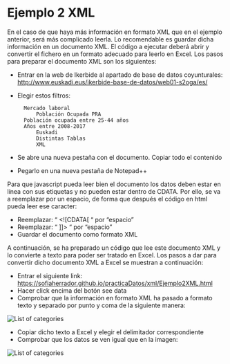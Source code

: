 # Ejemplo 2 XML

En el caso de que haya más información en formato XML que en el ejemplo anterior, será más complicado leerla. Lo recomendable es guardar dicha información en un documento XML. El código a ejecutar deberá abrir y convertir el fichero en un formato adecuado para leerlo en Excel.
Los pasos para preparar el documento XML son los siguientes:
- Entrar en la web de Ikerbide al apartado de base de datos coyunturales:
<http://www.euskadi.eus/ikerbide-base-de-datos/web01-s2oga/es/>
- Elegir estos filtros:

		Mercado laboral
    		Población Ocupada PRA
	 	Población ocupada entre 25-44 años
	  	Años entre 2008-2017
    		Euskadi
    		Distintas Tablas
    		XML
- Se abre una nueva pestaña con el documento. Copiar todo el contenido
- Pegarlo en una nueva pestaña de Notepad++

Para que javascript pueda leer bien el documento los datos deben estar en línea con sus etiquetas y no pueden estar dentro de CDATA. 
Por ello, se va a reemplazar por un espacio, de forma que después el código en html pueda leer ese caracter:
- Reemplazar: “ <![CDATA[ “  por  “espacio”
- Reemplazar: “ ]]>  “  por  “espacio”
- Guardar el documento como formato XML

A continuación, se ha preparado un código que lee este documento XML y lo convierte a texto para poder ser tratado en Excel.
Los pasos a dar para convertir dicho documento XML a Excel se muestran a continuación:
- Entrar el siguiente link:
<https://sofiaherrador.github.io/practicaDatos/xml/Ejemplo2XML.html>
- Hacer click encima del botón see data
- Comprobar que la información en formato XML ha pasado a formato texto y separado por punto y coma de la siguiente manera:

![List of categories](https://sofiaherrador.github.io/practicaDatos/fotos/fotos/Captura3.JPG)
- Copiar dicho texto a Excel y elegir el delimitador correspondiente
- Comprobar que los datos se ven igual que en la imagen:

![List of categories](https://sofiaherrador.github.io/practicaDatos/fotos/fotos/Capture%207.PNG)
